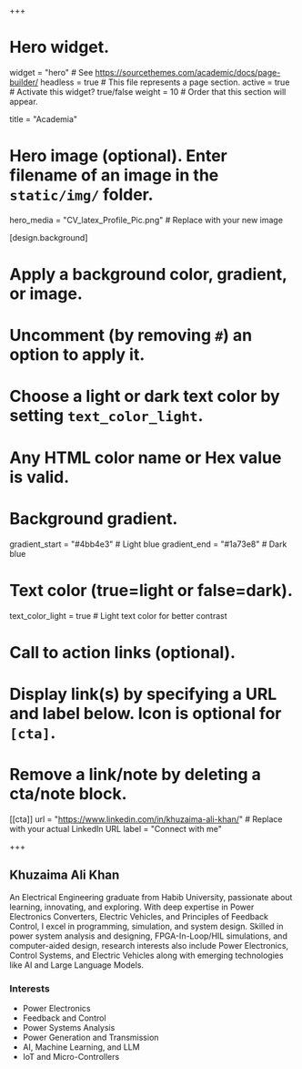 +++
# Hero widget.
widget = "hero"  # See https://sourcethemes.com/academic/docs/page-builder/
headless = true  # This file represents a page section.
active = true  # Activate this widget? true/false
weight = 10  # Order that this section will appear.

title = "Academia"

# Hero image (optional). Enter filename of an image in the `static/img/` folder.
hero_media = "CV_latex_Profile_Pic.png"  # Replace with your new image

[design.background]
  # Apply a background color, gradient, or image.
  # Uncomment (by removing `#`) an option to apply it.
  # Choose a light or dark text color by setting `text_color_light`.
  # Any HTML color name or Hex value is valid.

  # Background gradient.
  gradient_start = "#4bb4e3"  # Light blue
  gradient_end = "#1a73e8"    # Dark blue
  
  # Text color (true=light or false=dark).
  text_color_light = true  # Light text color for better contrast

# Call to action links (optional).
# Display link(s) by specifying a URL and label below. Icon is optional for `[cta]`.
# Remove a link/note by deleting a cta/note block.

[[cta]]
  url = "https://www.linkedin.com/in/khuzaima-ali-khan/"  # Replace with your actual LinkedIn URL
  label = "Connect with me"
  
+++
## **Khuzaima Ali Khan** 

An Electrical Engineering graduate from Habib University, passionate about learning, innovating, and exploring. With deep expertise in Power Electronics Converters, Electric Vehicles, and Principles of Feedback Control, I excel in programming, simulation, and system design. Skilled in power system analysis and designing, FPGA-In-Loop/HIL simulations, and computer-aided design, research interests also include Power Electronics, Control Systems, and Electric Vehicles along with emerging technologies like AI and Large Language Models.

### **Interests**
- Power Electronics
- Feedback and Control
- Power Systems Analysis
- Power Generation and Transmission
- AI, Machine Learning, and LLM
- IoT and Micro-Controllers
